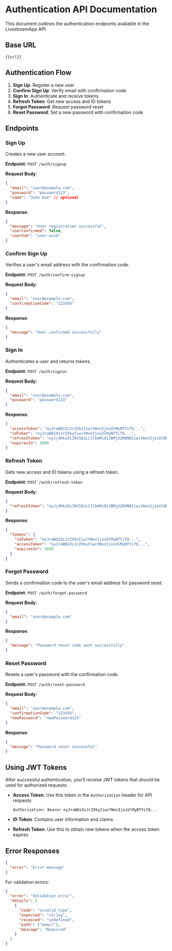 # Authentication API Documentation

This document outlines the authentication endpoints available in the LivestreamApp API.

## Base URL

```
{{url}}
```

## Authentication Flow

1. **Sign Up**: Register a new user
2. **Confirm Sign Up**: Verify email with confirmation code
3. **Sign In**: Authenticate and receive tokens
4. **Refresh Token**: Get new access and ID tokens
5. **Forgot Password**: Request password reset
6. **Reset Password**: Set a new password with confirmation code

## Endpoints

### Sign Up

Creates a new user account.

**Endpoint**: `POST /auth/signup`

**Request Body**:
```json
{
  "email": "user@example.com",
  "password": "password123",
  "name": "John Doe" // optional
}
```

**Response**:
```json
{
  "message": "User registration successful",
  "userConfirmed": false,
  "userSub": "user-uuid"
}
```

### Confirm Sign Up

Verifies a user's email address with the confirmation code.

**Endpoint**: `POST /auth/confirm-signup`

**Request Body**:
```json
{
  "email": "user@example.com",
  "confirmationCode": "123456"
}
```

**Response**:
```json
{
  "message": "User confirmed successfully"
}
```

### Sign In

Authenticates a user and returns tokens.

**Endpoint**: `POST /auth/signin`

**Request Body**:
```json
{
  "email": "user@example.com",
  "password": "password123"
}
```

**Response**:
```json
{
  "accessToken": "eyJraWQiOiJrZXkxIiwiYWxnIjoiUlMyNTYifQ...",
  "idToken": "eyJraWQiOiJrZXkyIiwiYWxnIjoiUlMyNTYifQ...",
  "refreshToken": "eyJjdHkiOiJKV1QiLCJlbmMiOiJBMjU2R0NNIiwiYWxnIjoiUlNBLU9BRVAifQ...",
  "expiresIn": 3600
}
```

### Refresh Token

Gets new access and ID tokens using a refresh token.

**Endpoint**: `POST /auth/refresh-token`

**Request Body**:
```json
{
  "refreshToken": "eyJjdHkiOiJKV1QiLCJlbmMiOiJBMjU2R0NNIiwiYWxnIjoiUlNBLU9BRVAifQ..."
}
```

**Response**:
```json
{
  "tokens": {
    "idToken": "eyJraWQiOiJrZXkxIiwiYWxnIjoiUlMyNTYifQ...",
    "accessToken": "eyJraWQiOiJrZXkyIiwiYWxnIjoiUlMyNTYifQ...",
    "expiresIn": 3600
  }
}
```

### Forgot Password

Sends a confirmation code to the user's email address for password reset.

**Endpoint**: `POST /auth/forgot-password`

**Request Body**:
```json
{
  "email": "user@example.com"
}
```

**Response**:
```json
{
  "message": "Password reset code sent successfully"
}
```

### Reset Password

Resets a user's password with the confirmation code.

**Endpoint**: `POST /auth/reset-password`

**Request Body**:
```json
{
  "email": "user@example.com",
  "confirmationCode": "123456",
  "newPassword": "newPassword123"
}
```

**Response**:
```json
{
  "message": "Password reset successful"
}
```

## Using JWT Tokens

After successful authentication, you'll receive JWT tokens that should be used for authorized requests:

- **Access Token**: Use this token in the `Authorization` header for API requests
  ```
  Authorization: Bearer eyJraWQiOiJrZXkyIiwiYWxnIjoiUlMyNTYifQ...
  ```

- **ID Token**: Contains user information and claims

- **Refresh Token**: Use this to obtain new tokens when the access token expires

## Error Responses

```json
{
  "error": "Error message"
}
```

For validation errors:

```json
{
  "error": "Validation error",
  "details": [
    {
      "code": "invalid_type",
      "expected": "string",
      "received": "undefined",
      "path": ["email"],
      "message": "Required"
    }
  ]
}
```
